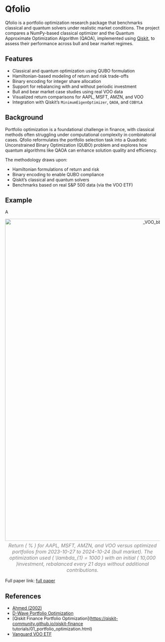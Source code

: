 # Qfolio

Qfolio is a portfolio optimization research package that benchmarks classical and quantum solvers under realistic market conditions. The project compares a NumPy-based classical optimizer and the Quantum Approximate Optimization Algorithm (QAOA), implemented using [Qiskit](https://qiskit.org/), to assess their performance across bull and bear market regimes.

## Features

-   Classical and quantum optimization using QUBO formulation
-   Hamiltonian-based modeling of return and risk trade-offs
-   Binary encoding for integer share allocation
-   Support for rebalancing with and without periodic investment
-   Bull and bear market case studies using real VOO data
-   Visualized return comparisons for AAPL, MSFT, AMZN, and VOO
-   Integration with Qiskit’s `MinimumEigenOptimizer`, `QAOA`, and `COBYLA`

## Background

Portfolio optimization is a foundational challenge in finance, with classical methods often struggling under computational complexity in combinatorial cases. Qfolio reformulates the portfolio selection task into a Quadratic Unconstrained Binary Optimization (QUBO) problem and explores how quantum algorithms like QAOA can enhance solution quality and efficiency.

The methodology draws upon:

-   Hamiltonian formulations of return and risk
-   Binary encoding to enable QUBO compliance
-   Qiskit’s classical and quantum solvers
-   Benchmarks based on real S&P 500 data (via the VOO ETF)

## Example

A <div style="text-align: center;">
    <img src="../../paper/figures/_VOO_bb_bull_study_post.png" alt="_VOO_bb_bull_study_post" style="width: 1050px; height: auto;">
    <p style="font-size: 16px; font-style: italic; color: gray; margin-top: 5px;">
        Return \( \% \) for AAPL, MSFT, AMZN, and VOO versus optimized portfolios from 2023-10-27 to 2024-10-24 (bull market). The optimization used \( \lambda_{1} = 1000 \) with an initial \( 10,000 \)investment, rebalanced every 21 days without additional contributions.
    </p>
</div>

Full paper link: [full paper](https://github.com/pcchouCR97/Qfolio/blob/main/paper/paper.pdf)


## References

-   [Ahmed (2002)](https://www2.isye.gatech.edu/~shabbir/ISyE6669/)
-   [D-Wave Portfolio Optimization](https://github.com/dwave-examples/portfolio-optimization)
-   [Qiskit Finance Portfolio Optimization](https://qiskit-community.github.io/qiskit-finance tutorials/01_portfolio_optimization.html)
-   [Vanguard VOO ETF](https://investor.vanguard.com/investment-products/etfs/profile/voo)
